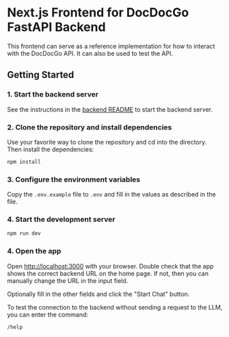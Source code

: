 # Next.js Frontend for DocDocGo FastAPI Backend

This frontend can serve as a reference implementation for how to interact with the DocDocGo API. It can also be used to test the API.

## Getting Started

### 1. Start the backend server

See the instructions in the [backend README](https://github.com/reasonmethis/docdocgo-core/?tab=readme-ov-file#installation) to start the backend server.

### 2. Clone the repository and install dependencies

Use your favorite way to clone the repository and cd into the directory. Then install the dependencies:

```bash
npm install
```

### 3. Configure the environment variables

Copy the `.env.example` file to `.env` and fill in the values as described in the file.

### 4. Start the development server

```bash
npm run dev
```

### 4. Open the app

Open [http://localhost:3000](http://localhost:3000) with your browser. Double check that the app shows the correct backend URL on the home page. If not, then you can manually change the URL in the input field.

Optionally fill in the other fields and click the "Start Chat" button.

To test the connection to the backend without sending a request to the LLM, you can enter the command:

```bash
/help
```
